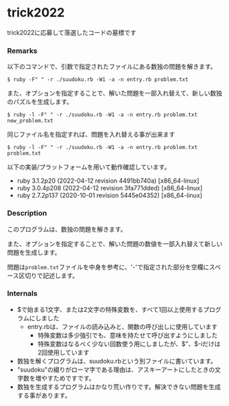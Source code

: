 # trick2022
trick2022に応募して落選したコードの墓標です

### Remarks

以下のコマンドで、引数で指定されたファイルにある数独の問題を解きます。

```
$ ruby -F" " -r ./suudoku.rb -W1 -a -n entry.rb problem.txt
```

また、オプションを指定することで、解いた問題を一部入れ替えて、新しい数独のパズルを生成します。

```
$ ruby -l -F" " -r ./suudoku.rb -W1 -a -n entry.rb problem.txt new_problem.txt
```

同じファイル名を指定すれば、問題を入れ替える事が出来ます

```
$ ruby -l -F" " -r ./suudoku.rb -W1 -a -n entry.rb problem.txt problem.txt
```

以下の実装/プラットフォームを用いて動作確認しています。

* ruby 3.1.2p20 (2022-04-12 revision 4491bb740a) [x86_64-linux]
* ruby 3.0.4p208 (2022-04-12 revision 3fa771dded) [x86_64-linux]
* ruby 2.7.2p137 (2020-10-01 revision 5445e04352) [x86_64-linux]

### Description

このプログラムは、数独の問題を解きます。

また、オプションを指定することで、解いた問題の数値を一部入れ替えて新しい問題を生成します。

問題は`problem.txt`ファイルを中身を参考に、'-'で指定された部分を空欄にスペース区切りで記述します。

### Internals

* $で始まる1文字、または2文字の特殊変数を、すべて1回以上使用するプログラムにしました
  - entry.rbは、ファイルの読み込みと、関数の呼び出しに使用しています
	- 特殊変数は多少強引でも、意味を持たせて呼び出すようにしました
	- 特殊変数はなるべく少ない回数使う用にしましたが、$"、$-iだけは2回使用しています
* 数独を解くプログラムは、suudoku.rbという別ファイルに書いています。
* "suudoku"の綴りがローマ字である理由は、アスキーアートにしたときの文字数を増やすためですです。
* 数独を生成するプログラムはかなり荒い作りです。解決できない問題を生成する事があります。
